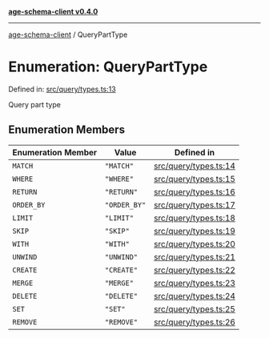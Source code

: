 [**age-schema-client v0.4.0**](../index.md)

***

[age-schema-client](../index.md) / QueryPartType

# Enumeration: QueryPartType

Defined in: [src/query/types.ts:13](https://github.com/standardbeagle/ageSchemaClient/blob/main/src/query/types.ts#L13)

Query part type

## Enumeration Members

| Enumeration Member | Value | Defined in |
| ------ | ------ | ------ |
| <a id="match"></a> `MATCH` | `"MATCH"` | [src/query/types.ts:14](https://github.com/standardbeagle/ageSchemaClient/blob/main/src/query/types.ts#L14) |
| <a id="where"></a> `WHERE` | `"WHERE"` | [src/query/types.ts:15](https://github.com/standardbeagle/ageSchemaClient/blob/main/src/query/types.ts#L15) |
| <a id="return"></a> `RETURN` | `"RETURN"` | [src/query/types.ts:16](https://github.com/standardbeagle/ageSchemaClient/blob/main/src/query/types.ts#L16) |
| <a id="order_by"></a> `ORDER_BY` | `"ORDER_BY"` | [src/query/types.ts:17](https://github.com/standardbeagle/ageSchemaClient/blob/main/src/query/types.ts#L17) |
| <a id="limit"></a> `LIMIT` | `"LIMIT"` | [src/query/types.ts:18](https://github.com/standardbeagle/ageSchemaClient/blob/main/src/query/types.ts#L18) |
| <a id="skip"></a> `SKIP` | `"SKIP"` | [src/query/types.ts:19](https://github.com/standardbeagle/ageSchemaClient/blob/main/src/query/types.ts#L19) |
| <a id="with"></a> `WITH` | `"WITH"` | [src/query/types.ts:20](https://github.com/standardbeagle/ageSchemaClient/blob/main/src/query/types.ts#L20) |
| <a id="unwind"></a> `UNWIND` | `"UNWIND"` | [src/query/types.ts:21](https://github.com/standardbeagle/ageSchemaClient/blob/main/src/query/types.ts#L21) |
| <a id="create"></a> `CREATE` | `"CREATE"` | [src/query/types.ts:22](https://github.com/standardbeagle/ageSchemaClient/blob/main/src/query/types.ts#L22) |
| <a id="merge"></a> `MERGE` | `"MERGE"` | [src/query/types.ts:23](https://github.com/standardbeagle/ageSchemaClient/blob/main/src/query/types.ts#L23) |
| <a id="delete"></a> `DELETE` | `"DELETE"` | [src/query/types.ts:24](https://github.com/standardbeagle/ageSchemaClient/blob/main/src/query/types.ts#L24) |
| <a id="set"></a> `SET` | `"SET"` | [src/query/types.ts:25](https://github.com/standardbeagle/ageSchemaClient/blob/main/src/query/types.ts#L25) |
| <a id="remove"></a> `REMOVE` | `"REMOVE"` | [src/query/types.ts:26](https://github.com/standardbeagle/ageSchemaClient/blob/main/src/query/types.ts#L26) |
